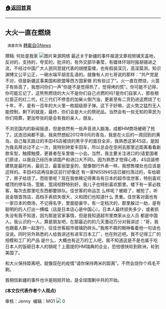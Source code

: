 ###  [:house:返回首頁](https://github.com/ourhimalayas/txt)
---

## 大火一直在燃烧
` 澳喜农场` [轉載自GNews](https://gnews.org/zh-hans/1028414/)

撰稿: 何处是我家
![]()![](https://gnews.org/wp-content/uploads/2021/03/281.jpg)图片来源网络
最近关于新疆的事件报道文章视频铺天盖地，反对的，支持的，夸奖的，批评的，有外交部华春莹，有媒体环球时报胡锡进之流，不经过中国广大人民同意就代表的胡搅蛮缠，也有假装深沉，高深莫测，知识渊博又公平公正，一碗水端平胡言乱语的。就像有人对七哥说的那样：“共产党是不对，但是新疆这事美国和欧盟等西方国家做 的有些过了”。火一直在燃烧，火苗子有些高了，我想问你们一声“你是不是觉得热了，觉得烤的慌”。你可能不记得，你可能忘记了，这熊熊燃烧的大火不是你们自己点燃的吗?是你们自家人，那些根红苗正的红二代，红三代们不停息的加柴火倒汽油，更甚至有二货扔进这燃烧了七十年，不，是有一百年的大火里一枚超级原子弹。这下子好嘛，这火势之猛烈无人能控制，剩下的就是，最终，你们会是大火的祭祀品，当然会有一些无知的草民为你们陪葬，更加夸张的是会有我的亲人，朋友。

不浏览国内的新闻报道，但是依然有一些声音进入脑海，成都HM商场被砸了抢了。这连旧闻都不是。我突然想起2012年9月的青岛，我是在火后的一周回到的黄岛，自己每天路过的丰田4S店被烧的黑乎乎的面目全非，我熟悉这家4S店，是因为我去拜访过不止一次，我特别钟爱丰田车，所以总会在空闲去那里近距离看看新款车型，触摸触摸，更甚者在车里做一小会。当然，我主要关注进口的(请爱国者们原谅，以我自己经历来讲国产和进口大不同)。因为熟悉才觉得心疼，4S店装修建筑是最时尚，最前卫，最富丽堂皇的，就像银行外表一样。我想售楼处也应该是这样的。丰田4S店再往新区前行好像还 有一家NISSN4S店已被扫荡过的，车给砸了，房子给烧了。而街里呢？现在我依稀记得黄岛有日本的超市佳世客，特别喜欢楼顶的停车场，宽敞，宽阔视野特别好。我儿子也特别喜欢那里。楼下有一家必胜客，每次去那里吃东西都要排队。佳世客的命运怎 么样呢？被砸了，被抢了，听说金银首饰店，高档手表损失很大，义和团们也知道什么 贵重。佳世客对面也有一家日本的商场，不记得名字，里面挺豪华，有一定档次的，那里躲过一劫，是有聪明的的人打出一横幅（店是日本店心是中国心）。日本人最终损失多少，或者损失没有我不知道，因为那是官家事情，但是我知道超市里商家从业人员 都是中国人。我认识的一人，算是朋友吧，在那最近的的几天激动万分对我讲述：“哥，我也跟着人群一起游行，往佳世客超市玻璃扔砖头。”我用不屑的眼神看着他一句话也没说。同时另外熟悉的人给我讲述有进军日本工厂，也在附近吧。我不记得工厂的规模和工厂的产品 是什么，大概也有近万的工人吧，我不知道这是不是也属于吃日本人的饭砸日本人的锅呢？上面提的HM瑞典的企业，恐怕很快轮到欧洲，轮到美国了。

和大火保持距离吧，就像现在的疫情“请你保持两米的距离”。不然会烧你个鸡毛不剩。

我相信新疆的事件也许是刚刚开始，是全球围剿中共的开始。

**(**本文仅代表作者个人观点**)**

审核：Jenny  编辑：MG1
![]()![](https://gnews.org/wp-content/uploads/2021/03/1-澳喜Logo-4.jpeg)
0
